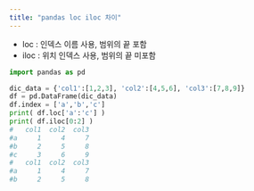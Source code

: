 ```yaml
---
title: "pandas loc iloc 차이"
---
```


- loc : 인덱스 이름 사용, 범위의 끝 포함
- iloc : 위치 인덱스 사용, 범위의 끝 미포함

```python
import pandas as pd

dic_data = {'col1':[1,2,3], 'col2':[4,5,6], 'col3':[7,8,9]}
df = pd.DataFrame(dic_data)
df.index = ['a','b','c']
print( df.loc['a':'c'] )
print( df.iloc[0:2] )
#   col1  col2  col3
#a     1     4     7
#b     2     5     8
#c     3     6     9
#   col1  col2  col3
#a     1     4     7
#b     2     5     8
```

